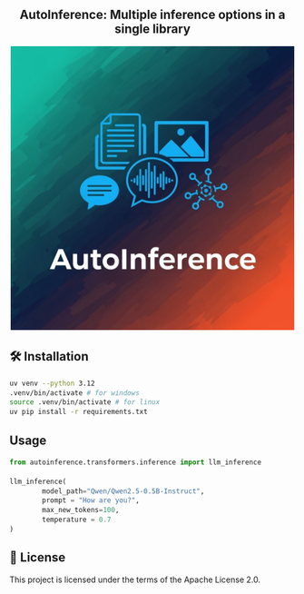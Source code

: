 <div align="center">
<h2>
    AutoInference: Multiple inference options in a single library
</h2>
<img width="500" alt="teaser" src="assets\logo.jpeg">
</div>

## 🛠️ Installation

```bash
uv venv --python 3.12
.venv/bin/activate # for windows
source .venv/bin/activate # for linux
uv pip install -r requirements.txt
```

## Usage

```python
from autoinference.transformers.inference import llm_inference

llm_inference(
        model_path="Qwen/Qwen2.5-0.5B-Instruct",
        prompt = "How are you?",
        max_new_tokens=100,
        temperature = 0.7
)
```

## 📜 License

This project is licensed under the terms of the Apache License 2.0.
